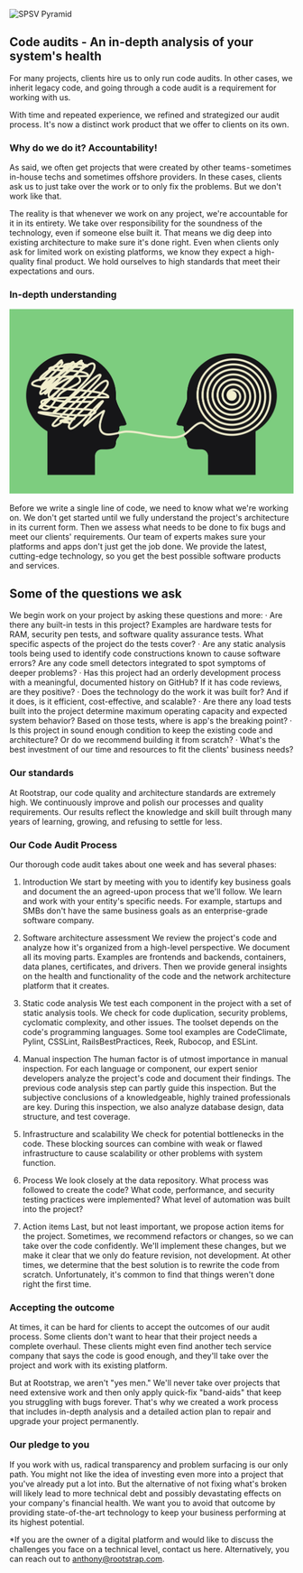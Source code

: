 ![SPSV Pyramid](images/audit.jpg)

## Code audits - An in-depth analysis of your system's health

For many projects, clients hire us to only run code audits. In other cases, we inherit legacy code, and going through a code audit is a requirement for working with us.

With time and repeated experience, we refined and strategized our audit process. It's now a distinct work product that we offer to clients on its own.

### Why do we do it? Accountability!

As said, we often get projects that were created by other teams - sometimes in-house techs and sometimes offshore providers. In these cases, clients ask us to just take over the work or to only fix the problems. But we don't work like that.

The reality is that whenever we work on any project, we're accountable for it in its entirety. We take over responsibility for the soundness of the technology, even if someone else built it. That means we dig deep into existing architecture to make sure it's done right. Even when clients only ask for limited work on existing platforms, we know they expect a high-quality final product. We hold ourselves to high standards that meet their expectations and ours.

### In-depth understanding

![SPSV Pyramid](images/understand.jpg)

Before we write a single line of code, we need to know what we're working on. We don't get started until we fully understand the project's architecture in its current form. Then we assess what needs to be done to fix bugs and meet our clients' requirements. Our team of experts makes sure your platforms and apps don't just get the job done. We provide the latest, cutting-edge technology, so you get the best possible software products and services.

## Some of the questions we ask
We begin work on your project by asking these questions and more:
· Are there any built-in tests in this project? Examples are hardware tests for RAM, security pen tests, and software quality assurance tests. What specific aspects of the project do the tests cover?
· Are any static analysis tools being used to identify code constructions known to cause software errors? Are any code smell detectors integrated to spot symptoms of deeper problems?
· Has this project had an orderly development process with a meaningful, documented history on GitHub? If it has code reviews, are they positive?
· Does the technology do the work it was built for? And if it does, is it efficient, cost-effective, and scalable?
· Are there any load tests built into the project determine maximum operating capacity and expected system behavior? Based on those tests, where is app's the breaking point?
· Is this project in sound enough condition to keep the existing code and architecture? Or do we recommend building it from scratch?
· What's the best investment of our time and resources to fit the clients' business needs?

### Our standards
At Rootstrap, our code quality and architecture standards are extremely high. We continuously improve and polish our processes and quality requirements. Our results reflect the knowledge and skill built through many years of learning, growing, and refusing to settle for less.

### Our Code Audit Process

Our thorough code audit takes about one week and has several phases:
1. Introduction
We start by meeting with you to identify key business goals and document the an agreed-upon process that we'll follow. We learn and work with your entity's specific needs. For example, startups and SMBs don't have the same business goals as an enterprise-grade software company.

2. Software architecture assessment
We review the project's code and analyze how it's organized from a high-level perspective. We document all its moving parts. Examples are frontends and backends, containers, data planes, certificates, and drivers. Then we provide general insights on the health and functionality of the code and the network architecture platform that it creates.

3. Static code analysis
We test each component in the project with a set of static analysis tools. We check for code duplication, security problems, cyclomatic complexity, and other issues. The toolset depends on the code's programming languages. Some tool examples are CodeClimate, Pylint, CSSLint, RailsBestPractices, Reek, Rubocop, and ESLint.

4. Manual inspection
The human factor is of utmost importance in manual inspection. For each language or component, our expert senior developers analyze the project's code and document their findings. The previous code analysis step can partly guide this inspection. But the subjective conclusions of a knowledgeable, highly trained professionals are key. During this inspection, we also analyze database design, data structure, and test coverage.

5. Infrastructure and scalability
We check for potential bottlenecks in the code. These blocking sources can combine with weak or flawed infrastructure to cause scalability or other problems with system function.

6. Process
We look closely at the data repository. What process was followed to create the code? What code, performance, and security testing practices were implemented? What level of automation was built into the project?

7. Action items
Last, but not least important, we propose action items for the project. Sometimes, we recommend refactors or changes, so we can take over the code confidently. We'll implement these changes, but we make it clear that we only do feature revision, not development. At other times, we determine that the best solution is to rewrite the code from scratch. Unfortunately, it's common to find that things weren't done right the first time.

### Accepting the outcome
At times, it can be hard for clients to accept the outcomes of our audit process. Some clients don't want to hear that their project needs a complete overhaul. These clients might even find another tech service company that says the code is good enough, and they'll take over the project and work with its existing platform.

But at Rootstrap, we aren't "yes men." We'll never take over projects that need extensive work and then only apply quick-fix "band-aids" that keep you struggling with bugs forever. That's why we created a work process that includes in-depth analysis and a detailed action plan to repair and upgrade your project permanently.

### Our pledge to you

If you work with us, radical transparency and problem surfacing is our only path. You might not like the idea of investing even more into a project that you've already put a lot into. But the alternative of not fixing what's broken will likely lead to more technical debt and possibly devastating effects on your company's financial health. We want you to avoid that outcome by providing state-of-the-art technology to keep your business performing at its highest potential.

*If you are the owner of a digital platform and would like to discuss the challenges you face on a technical level, contact us here. Alternatively, you can reach out to anthony@rootstrap.com.
